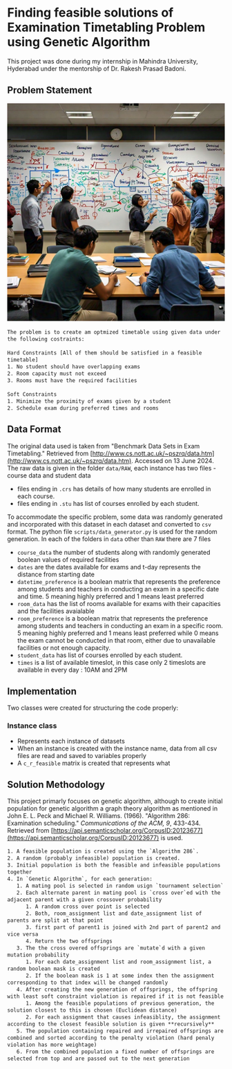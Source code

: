 # Finding feasible solutions of Examination Timetabling Problem using Genetic Algorithm

This project was done during my internship in Mahindra University, Hyderabad under the mentorship of Dr. Rakesh Prasad Badoni.
 ## Problem Statement
 ![AI generated image of people trying to schedule exams](docs/images/timetabling.jpg)
 ```
 The problem is to create am optmized timetable using given data under the following costraints:

 Hard Constraints [All of them should be satisfied in a feasible timetable]
1. No student should have overlapping exams
2. Room capacity must not exceed
3. Rooms must have the required facilities

Soft Constraints
1. Minimize the proximity of exams given by a student
2. Schedule exam during preferred times and rooms
 ```

## Data Format
The original data used is taken from "Benchmark Data Sets in Exam Timetabling." Retrieved from [http://www.cs.nott.ac.uk/~pszrq/data.htm](http://www.cs.nott.ac.uk/~pszrq/data.htm). Accessed on 13 June 2024.
The raw data is given in the folder  `data/RAW`, each instance has two files - course data and student data
- files ending in `.crs` has details of how many students are enrolled in each course.
- files ending in `.stu` has list of courses enrolled by each student.

To accommodate the specific problem, some data was randomly generated and incorporated with this dataset in each dataset and converted to `csv` format. The python file `scripts/data_generator.py` is used for the random generation.
In each of the folders in `data` other than `RAW` there are 7 files
- `course_data` the number of students along with randomly generated boolean values of required facilities
- `dates` are the dates available for exams and t-day represents the distance from starting date
- `datetime_preference` is a boolean matrix that represents the preference among students and teachers in conducting an exam in a specific date and time. 5 meaning highly preferred and 1 means least preferred
- `room_data` has the list of rooms available for exams with their capacities and the facilities avaialable
- `room_preference` is a boolean matrix that represents the preference among students and teachers in conducting an exam in a specific room. 5 meaning highly preferred and 1 means least preferred while 0 means the exam cannot be conducted in that room, either due to unavailable facilities or not enough capacity.
- `student_data` has list of courses enrolled by each student.
- `times` is a list of available timeslot, in this case only 2 timeslots are available in every day : 10AM and 2PM
## Implementation
Two classes were created for structuring the code properly:
### Instance class
- Represents each instance of datasets
- When an instance is created with the instance name, data from all csv files are read and saved to variables properly
- A `c_r_feasible` matrix is created that represents what 

## Solution Methodology

This project primarly focuses on genetic algorithm, although to create initial population for genetic algorithm a graph theory algorithm as mentioned in John E. L. Peck and Michael R. Williams. (1966). "Algorithm 286: Examination scheduling." *Communications of the ACM, 9*, 433-434. Retrieved from [https://api.semanticscholar.org/CorpusID:20123677](https://api.semanticscholar.org/CorpusID:20123677) is used.
```
1. A feasible population is created using the `Algorithm 286`.
2. A random (probably infeasible) population is created.
3. Initial population is both the feasible and infeasible populations together
4. In `Genetic Algorithm`, for each generation:
   1. A mating pool is selected in random usign `tournament selection`
   2. Each alternate parent in mating pool is `cross over`ed with the adjacent parent with a given crossover probability
      1. A random cross over point is selected 
      2. Both, room_assignment list and date_assignment list of parents are split at that point
      3. first part of parent1 is joined with 2nd part of parent2 and vice versa
      4. Return the two offsprings
   3. The the cross overed offsprings are `mutate`d with a given mutation probability
      1. For each date_assignment list and room_assignment list, a random boolean mask is created
      2. If the boolean mask is 1 at some index then the assignment corresponding to that index will be changed randomly
   4. After creating the new generation of offsprings, the offspring with least soft constraint violation is repaired if it is not feasible
      1. Among the feasible populations of previous generation, the solution closest to this is chosen (Euclidean distance)
      2. For each assignment that causes infeasiblity, the assignment according to the closest feasible solution is given **recursively**
   5. The population containing repaired and irrepaired offsprings are combined and sorted according to the penalty violation (hard penaly violation has more weightage)
   6. From the combined population a fixed number of offsprings are selected from top and are passed out to the next generation
```